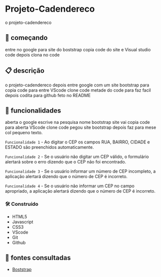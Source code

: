 # Projeto-Cadendereco 
o projeto-cadendereco 
## 🚀 começando
entre no google para site do boststrap copia code do site e Visual studio code depois clona no code  

 ## 📋 descrição
o projeto-cadendereco depois entre google com um site bootstrap para copia code para entre VScode clone code metade do code para faz facil depois codita para github feto no README   

 ## 🔧 funcionalidades
aberta o google escrive na pesquisa nome bootstrap site vai copia code para aberta VScode clone code pegou site bootstrap depois faz para mese col pequeno texto.

`Funcionalidade 1` - Ao digitar o CEP os campos RUA, BAIRRO, CIDADE e ESTADO são preenchidos automaticamente.


`Funcionalidade 2` - Se o usuário não digitar um CEP válido, o formulário alertará sobre o erro dizendo que o CEP não foi encontrado.


`Funcionalidade 3` - Se o usuário informar um número de CEP incompleto, a aplicação alertará dizendo que o número de CEP é incorreto.


`Funcionalidade 4` - Se o usuário não informar um CEP no campo apropriado, a aplicação alertará dizendo que o número de CEP é incorreto.



### 🛠️ Construído
* HTML5        
* Javascript  
* CSS3         
* VScode
* Git    
* Github   

## 📄 fontes consultadas
* [Boststrap](https://getbootstrap.com/)


